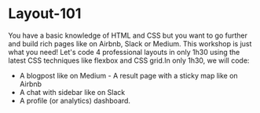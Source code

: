 # Layout-101
You have a basic knowledge of HTML and CSS but you want to go further and build rich pages like on Airbnb, Slack or Medium. 
This workshop is just what you need! Let's code 4 professional layouts in only 1h30 using the latest CSS techniques
like flexbox and CSS grid.In only 1h30, we will code:  
- A blogpost like on Medium - A result page with a sticky map like on Airbnb 
- A chat with sidebar like on Slack  
- A profile (or analytics) dashboard.  
